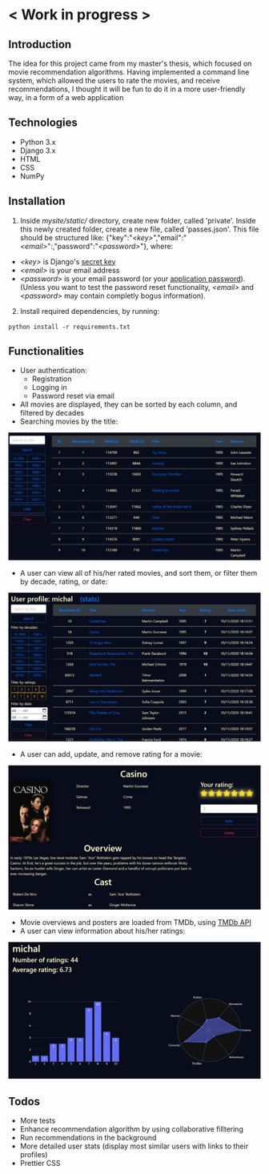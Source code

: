 # < Work in progress >

## Introduction
The idea for this project came from my master's thesis, which focused on movie recommendation algorithms. Having implemented a command line system, which allowed the users to rate the movies, and receive recommendations, I thought it will be fun to do it in a more user-friendly way, in a form of a web application

## Technologies
* Python 3.x
* Django 3.x
* HTML
* CSS
* NumPy
## Installation
1. Inside *mysite/static/* directory, create new folder, called 'private'. Inside this newly created folder, create a new file, called 'passes.json'. This file should be structured like: 
{"key":"*\<key>*","email":"*\<email>*":,"password":"*\<password>*"}, where:
* *\<key>* is Django's [secret key](https://docs.djangoproject.com/en/3.1/ref/settings/#std:setting-SECRET_KEY)
* *\<email>* is your email address
* *\<password>* is your email password (or your [application password](https://support.google.com/accounts/answer/185833?hl=pl)).
(Unless you want to test the password reset functionality, *\<email>* and *\<password>* may contain completly bogus information).
2. Install required dependencies, by running:
```
python install -r requirements.txt
```
## Functionalities
* User authentication:
    * Registration
    * Logging in
    * Password reset via email
* All movies are displayed, they can be sorted by each column, and filtered by decades
* Searching movies by the title:

![](readme_imgs/movie_list.png)
* A user can view all of his/her rated movies, and sort them, or filter them by decade, rating, or date:

![](readme_imgs/profile.png)
* A user can add, update, and remove rating for a movie:

![](readme_imgs/rating.png)
* Movie overviews and posters are loaded from TMDb, using [TMDb API](https://developers.themoviedb.org/3/getting-started/introduction)
* A user can view information about his/her ratings:

![](readme_imgs/stats.png)


 

## Todos 
* More tests
* Enhance recommendation algorithm by using collaborative filltering
* Run recommendations in the background
* More detailed user stats (display most similar users with links to their profiles)
* Prettier CSS